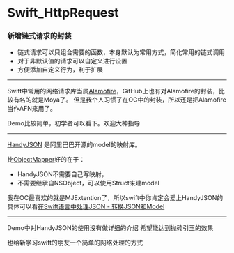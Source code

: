 # Swift_HttpRequest
### 新增链式请求的封装
* 链式请求可以只组合需要的函数，本身默认为常用方式，简化常用的链式调用
* 对于非默认值的请求可以自定义进行设置
* 方便添加自定义行为，利于扩展

---------------------

Swift中常用的网络请求库当属[Alamofire](https://github.com/Alamofire/Alamofire)，GitHub上也有对Alamofire的封装，比较有名的就是Moya了。
但是我个人习惯了在OC中的封装，所以还是把Alamofire当作AFN来用了。

Demo比较简单，初学者可以看下。欢迎大神指导

-----------------

[HandyJSON](https://github.com/alibaba/HandyJSON) 是阿里巴巴开源的model的映射库。

比[ObjectMapper](https://github.com/Hearst-DD/ObjectMapper)好的在于：
* HandyJSON不需要自己写映射，
* 不需要继承自NSObject，可以使用Struct来建model

我在OC最喜欢的就是MJExtention了，所以swift中你肯定会爱上HandyJSON的
具体可以看[在Swift语言中处理JSON - 转换JSON和Model](http://www.cocoachina.com/swift/20161010/17711.html)


---------
Demo中对HandyJSON的使用没有做详细的介绍
希望能达到抛砖引玉的效果

也给新学习swift的朋友一个简单的网络处理的方式

